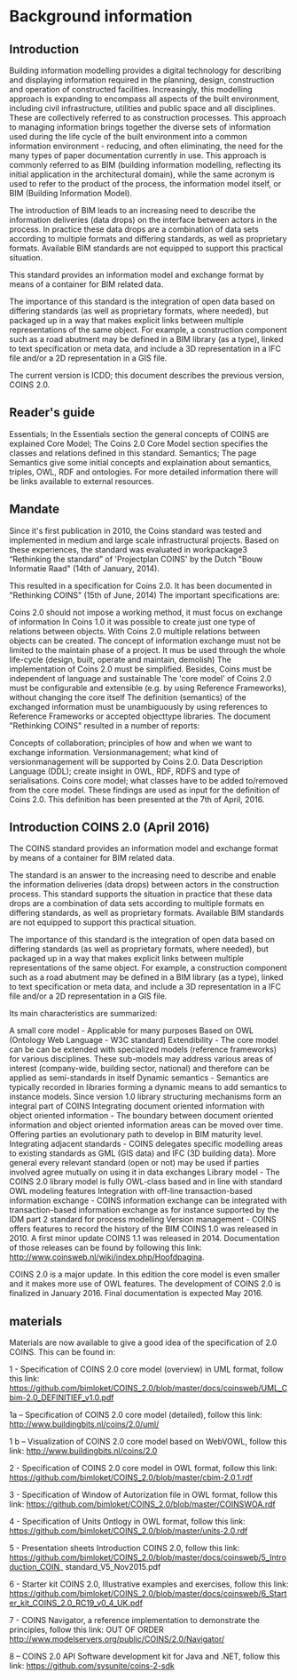 # <a>Background information</a> 

## Introduction

Building information modelling provides a digital technology for describing and displaying information required in the planning, design, construction and operation of constructed facilities. Increasingly, this modelling approach is expanding to encompass all aspects of the built environment, including civil infrastructure, utilities and public space and all disciplines. These are collectively referred to as construction processes. This approach to managing information brings together the diverse sets of information used during the life cycle of the built environment into a common information environment - reducing, and often eliminating, the need for the many types of paper documentation currently in use.
This approach is commonly referred to as BIM (building information modelling, reflecting its initial application in the architectural domain), while the same acronym is used to refer to the product of the process, the information model itself, or BIM (Building Information Model).

The introduction of BIM leads to an increasing need to describe the information deliveries (data drops) on the interface between actors in the process. In practice these data drops are a combination of data sets according to multiple formats and differing standards, as well as proprietary formats. Available BIM standards are not equipped to support this practical situation.

This standard provides an information model and exchange format by means of a container for BIM related data.

The importance of this standard is the integration of open data based on differing standards (as well as proprietary formats, where needed), but packaged up in a way that makes explicit links between multiple representations of the same object. For example, a construction component such as a road abutment may be defined in a BIM library (as a type), linked to text specification or meta data, and include a 3D representation in a IFC file and/or a 2D representation in a GIS file.

The current version is ICDD; this document describes the previous version, COINS 2.0.

## Reader's guide

Essentials; In the Essentials section the general concepts of COINS are explained
Core Model; The Coins 2.0 Core Model section specifies the classes and relations defined in this standard.
Semantics; The page Semantics give some initial concepts and explaination about semantics, triples, OWL, RDF and ontologies. For more detailed information there will be links available to external resources.

## Mandate

Since it's first publication in 2010, the Coins standard was tested and implemented in medium and large scale infrastructural projects.
Based on these experiences, the standard was evaluated in workpackage3 “Rethinking the standard” of 'Projectplan COINS' by the Dutch "Bouw Informatie Raad" (14th of January, 2014).

This resulted in a specification for Coins 2.0. It has been documented in "Rethinking COINS" (15th of June, 2014) The important specifications are:

Coins 2.0 should not impose a working method, it must focus on exchange of information
In Coins 1.0 it was possible to create just one type of relations between objects. With Coins 2.0 multiple relations between objects can be created.
The concept of information exchange must not be limited to the maintain phase of a project. It mus be used through the whole life-cycle (design, built, operate and maintain, demolish)
The implementation of Coins 2.0 must be simplified. Besides, Coins must be independent of language and sustainable
The 'core model' of Coins 2.0 must be configurable and extensible (e.g. by using Reference Frameworks), without changing the core itself
The definition (semantics) of the exchanged information must be unambiguously by using references to Reference Frameworks or accepted objecttype libraries.
The document "Rethinking COINS" resulted in a number of reports:

Concepts of collaboration; principles of how and when we want to exchange information.
Versionmanagement; what kind of versionmanagement will be supported by Coins 2.0.
Data Description Language (DDL); create insight in OWL, RDF, RDFS and type of serialisations.
Coins core model; what classes have to be added to/removed from the core model.
These findings are used as input for the definition of Coins 2.0. This definition has been presented at the 7th of April, 2016.

## Introduction COINS 2.0 (April 2016)
The COINS standard provides an information model and exchange format by means of a container for BIM related data.

The standard is an answer to the increasing need to describe and enable the information deliveries (data drops) between actors in the construction process.  This standard supports the situation in practice that these data drops are a combination of data sets according to multiple formats en differing standards, as well as proprietary formats. Available BIM standards are not equipped to support this practical situation.

The importance of this standard is the integration of open data based on differing standards (as well as proprietary formats, where needed), but packaged up in a way that makes explicit links between multiple representations of the same object. For example, a construction component such as a road abutment may be defined in a BIM library (as a type), linked to text specification or meta data, and include a 3D representation in a IFC file and/or a 2D representation in a GIS file.

Its main characteristics are summarized:

A small core model -  Applicable for many purposes
Based on OWL (Ontology Web Language - W3C standard)
Extendibility - The core model can be can be extended with specialized models (reference frameworks) for various disciplines. These sub-models may address various areas of interest (company-wide, building sector, national) and therefore can be applied as semi-standards in itself
Dynamic semantics - Semantics are typically recorded in libraries forming a dynamic means to add semantics to instance models. Since version 1.0 library structuring mechanisms form an integral part of COINS
Integrating document oriented information with object oriented information - The boundary between document oriented information and object oriented information areas can be moved over time. Offering parties an evolutionary path to develop in BIM maturity level.
Integrating adjacent standards - COINS delegates specific modelling areas to existing standards as GML (GIS data) and IFC (3D building data). More general every relevant standard (open or not) may be used if parties involved agree mutually on using it in data exchanges
Library model - The COINS 2.0 library model is fully OWL-class based and in line with standard OWL modeling features
Integration with off-line transaction-based information exchange - COINS information exchange can be integrated with transaction-based information exchange as for instance supported by the IDM part 2 standard for process modelling
Version management - COINS offers features to record the history of the BIM
COINS 1.0 was released in 2010. A first minor update COINS 1.1 was released in 2014. Documentation of those releases can be found by following this link: http://www.coinsweb.nl/wiki/index.php/Hoofdpagina.

COINS 2.0 is a major update. In this edition the core model is even smaller and it makes more use of OWL features. The development of COINS 2.0 is finalized in January 2016. Final documentation is expected May 2016. 

## materials

Materials are now available to give a good idea of the specification of 2.0 COINS. This can be found in:

1 - Specification of COINS 2.0 core model (overview) in UML format,
follow this link: 
https://github.com/bimloket/COINS_2.0/blob/master/docs/coinsweb/UML_Cbim-2.0_DEFINITIEF_v1.0.pdf 

1a – Specification of COINS 2.0 core model (detailed), follow this link:
http://www.buildingbits.nl/coins/2.0/uml/

1 b – Visualization of COINS 2.0 core model based on WebVOWL, follow this link:
http://www.buildingbits.nl/coins/2.0

2 - Specification of COINS 2.0 core model in OWL format, follow this link: 
https://github.com/bimloket/COINS_2.0/blob/master/cbim-2.0.1.rdf

3 - Specification of Window of Autorization file in OWL format,
follow this link: 
https://github.com/bimloket/COINS_2.0/blob/master/COINSWOA.rdf

4 - Specification of Units Ontlogy in OWL format,
follow this link:
https://github.com/bimloket/COINS_2.0/blob/master/units-2.0.rdf

5 - Presentation sheets Introduction COINS 2.0,
follow this link: 
https://github.com/bimloket/COINS_2.0/blob/master/docs/coinsweb/5_Introduction_COIN_ standard_V5_Nov2015.pdf

6 - Starter kit COINS 2.0, Illustrative examples and exercises,
follow this link: 
https://github.com/bimloket/COINS_2.0/blob/master/docs/coinsweb/6_Starter_kit_COINS_2.0_RC19_v0_4_UK.pdf

7 - COINS Navigator, a reference implementation to demonstrate the principles, follow this link:
OUT OF ORDER http://www.modelservers.org/public/COINS/2.0/Navigator/

8 – COINS 2.0 API Software development kit for Java and .NET, follow this link:
https://github.com/sysunite/coins-2-sdk